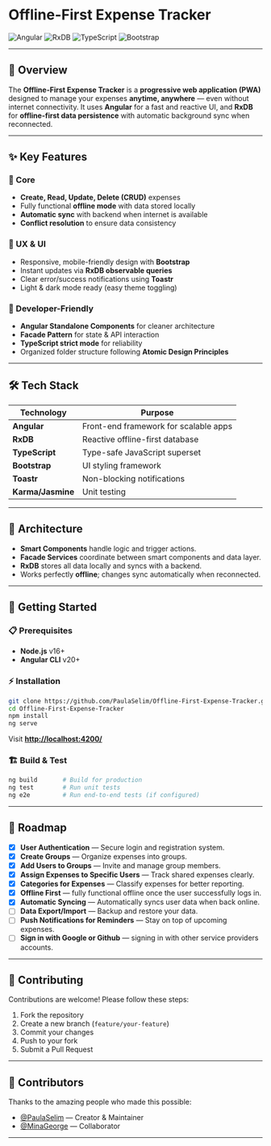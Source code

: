 # Offline-First Expense Tracker

![Angular](https://img.shields.io/badge/Angular-DD0031?style=for-the-badge\&logo=angular\&logoColor=white)
![RxDB](https://img.shields.io/badge/RxDB-FF5722?style=for-the-badge\&logo=rxdb\&logoColor=white)
![TypeScript](https://img.shields.io/badge/TypeScript-3178C6?style=for-the-badge\&logo=typescript\&logoColor=white)
![Bootstrap](https://img.shields.io/badge/Bootstrap-7952B3?style=for-the-badge\&logo=bootstrap\&logoColor=white)

---

## 📌 Overview

The **Offline-First Expense Tracker** is a **progressive web application (PWA)** designed to manage your expenses **anytime, anywhere** — even without internet connectivity.
It uses **Angular** for a fast and reactive UI, and **RxDB** for **offline-first data persistence** with automatic background sync when reconnected.

---

## ✨ Key Features

### 🔹 Core

* **Create, Read, Update, Delete (CRUD)** expenses
* Fully functional **offline mode** with data stored locally
* **Automatic sync** with backend when internet is available
* **Conflict resolution** to ensure data consistency

### 🔹 UX & UI

* Responsive, mobile-friendly design with **Bootstrap**
* Instant updates via **RxDB observable queries**
* Clear error/success notifications using **Toastr**
* Light & dark mode ready (easy theme toggling)

### 🔹 Developer-Friendly

* **Angular Standalone Components** for cleaner architecture
* **Facade Pattern** for state & API interaction
* **TypeScript strict mode** for reliability
* Organized folder structure following **Atomic Design Principles**

---

## 🛠 Tech Stack

| Technology        | Purpose                               |
| ----------------- | ------------------------------------- |
| **Angular**       | Front-end framework for scalable apps |
| **RxDB**          | Reactive offline-first database       |
| **TypeScript**    | Type-safe JavaScript superset         |
| **Bootstrap**     | UI styling framework                  |
| **Toastr**        | Non-blocking notifications            |
| **Karma/Jasmine** | Unit testing                          |

---

## 🧩 Architecture

* **Smart Components** handle logic and trigger actions.
* **Facade Services** coordinate between smart components and data layer.
* **RxDB** stores all data locally and syncs with a backend.
* Works perfectly **offline**; changes sync automatically when reconnected.

---

## 🚀 Getting Started

### 📋 Prerequisites

* **Node.js** v16+
* **Angular CLI** v20+

### ⚡ Installation

```bash
git clone https://github.com/PaulaSelim/Offline-First-Expense-Tracker.git
cd Offline-First-Expense-Tracker
npm install
ng serve
```

Visit **[http://localhost:4200/](http://localhost:4200/)**

### 🏗 Build & Test

```bash
ng build       # Build for production
ng test        # Run unit tests
ng e2e         # Run end-to-end tests (if configured)
```

---

## 📅 Roadmap

* [x] **User Authentication** — Secure login and registration system.
* [x] **Create Groups** — Organize expenses into groups.
* [x] **Add Users to Groups** — Invite and manage group members.
* [x] **Assign Expenses to Specific Users** — Track shared expenses clearly.
* [x] **Categories for Expenses** — Classify expenses for better reporting.
* [x] **Offline First** — fully functional offline once the user successfully logs in.
* [x] **Automatic Syncing** — Automatically syncs user data when back online.
* [ ] **Data Export/Import** — Backup and restore your data.
* [ ] **Push Notifications for Reminders** — Stay on top of upcoming expenses.
* [ ] **Sign in with Google or Github** — signing in with other service providers accounts.

---

## 🤝 Contributing

Contributions are welcome! Please follow these steps:

1. Fork the repository
2. Create a new branch (`feature/your-feature`)
3. Commit your changes
4. Push to your fork
5. Submit a Pull Request

---

## 👥 Contributors

Thanks to the amazing people who made this possible:

* [@PaulaSelim](https://github.com/PaulaSelim) — Creator & Maintainer
* [@MinaGeorge](https://github.com/MinaGeo) — Collaborator

---

